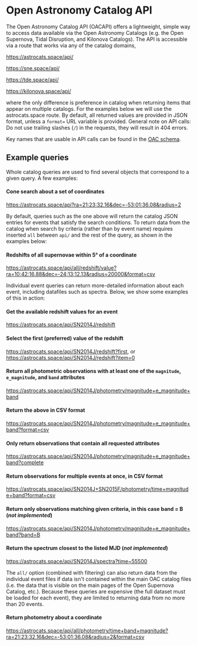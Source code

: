 # Open Astronomy Catalog API

The Open Astronomy Catalog API (OACAPI) offers a lightweight, simple way to access data available via the Open Astronomy Catalogs (e.g. the Open Supernova, Tidal Disruption, and Kilonova Catalogs). The API is accessible via a route that works via any of the catalog domains,

https://astrocats.space/api/

https://sne.space/api/

https://tde.space/api/

https://kilonova.space/api/

where the only difference is preference in catalog when returning items that appear on multiple catalogs. For the examples below we will use the astrocats.space route. By default, all returned values are provided in JSON format, unless a `format=` URL variable is provided. General note on API calls: Do not use trailing slashes (`/`) in the requests, they will result in 404 errors.

Key names that are usable in API calls can be found in the [OAC schema](https://github.com/astrocatalogs/schema).

## Example queries

Whole catalog queries are used to find several objects that correspond to a given query. A few examples:

#### Cone search about a set of coordinates

https://astrocats.space/api?ra=21:23:32.16&dec=-53:01:36.08&radius=2

By default, queries such as the one above will return the catalog JSON entries for events that satisfy the search conditions. To return data from the catalog when search by criteria (rather than by event name) requires inserted `all` between `api/` and the rest of the query, as shown in the examples below:

#### Redshifts of all supernovae within 5° of a coordinate

https://astrocats.space/api/all/redshift/value?ra=10:42:16.88&dec=-24:13:12.13&radius=20000&format=csv

Individual event queries can return more-detailed information about each event, including datafiles such as spectra. Below, we show some examples of this in action:

#### Get the available redshift values for an event

https://astrocats.space/api/SN2014J/redshift

#### Select the first (preferred) value of the redshift

https://astrocats.space/api/SN2014J/redshift?first, or
https://astrocats.space/api/SN2014J/redshift?item=0

#### Return all photometric observations with at least one of the `magnitude`, `e_magnitude`, and `band` attributes

https://astrocats.space/api/SN2014J/photometry/magnitude+e_magnitude+band

#### Return the above in CSV format

https://astrocats.space/api/SN2014J/photometry/magnitude+e_magnitude+band?format=csv

#### Only return observations that contain all requested attributes

https://astrocats.space/api/SN2014J/photometry/magnitude+e_magnitude+band?complete

#### Return observations for multiple events at once, in CSV format

https://astrocats.space/api/SN2014J+SN2015F/photometry/time+magnitude+band?format=csv

#### Return only observations matching given criteria, in this case band = B (*not implemented*)

https://astrocats.space/api/SN2014J/photometry/magnitude+e_magnitude+band?band=B

#### Return the spectrum closest to the listed MJD (*not implemented*)

https://astrocats.space/api/SN2014J/spectra?time~55500

The `all/` option (combined with filtering) can also return data from the individual event files if data isn't contained within the main OAC catalog files (i.e. the data that is visible on the main pages of the Open Supernova Catalog, etc.). Because these queries are expensive (the full dataset must be loaded for each event), they are limited to returning data from no more than 20 events.

#### Return photometry about a coordinate

https://astrocats.space/api/all/photometry/time+band+magnitude?ra=21:23:32.16&dec=-53:01:36.08&radius=2&format=csv
